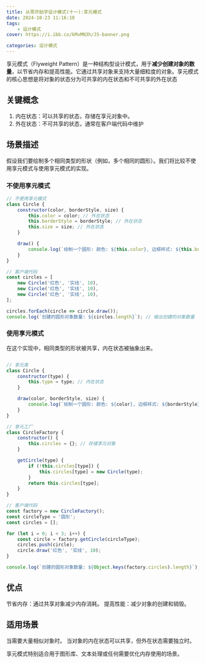 ```yaml
---
title: 从零开始学设计模式(十一):享元模式
date: 2024-10-23 11:16:18
tags:
    - 设计模式
cover: https://i.ibb.co/kMvMN3h/JS-banner.png

categories: 设计模式
---
```




享元模式（Flyweight Pattern）是一种结构型设计模式，用于**减少创建对象的数量**，以节省内存和提高性能。它通过共享对象来支持大量细粒度的对象。享元模式的核心思想是将对象的状态分为可共享的内在状态和不可共享的外在状态


## 关键概念

1. 内在状态：可以共享的状态，存储在享元对象中。
2. 外在状态：不可共享的状态，通常在客户端代码中维护



## 场景描述
假设我们要绘制多个相同类型的形状（例如，多个相同的圆形）。我们将比较不使用享元模式与使用享元模式的实现。

###  不使用享元模式
```js
// 不使用享元模式
class Circle {
    constructor(color, borderStyle, size) {
        this.color = color; // 外在状态
        this.borderStyle = borderStyle; // 外在状态
        this.size = size; // 外在状态
    }

    draw() {
        console.log(`绘制一个圆形: 颜色: ${this.color}, 边框样式: ${this.borderStyle}, 大小: ${this.size}`);
    }
}

// 客户端代码
const circles = [
    new Circle('红色', '实线', 10),
    new Circle('红色', '实线', 10),
    new Circle('红色', '实线', 10),
];

circles.forEach(circle => circle.draw());
console.log(`创建的圆形对象数量: ${circles.length}`); // 输出创建的对象数量
```


### 使用享元模式

在这个实现中，相同类型的形状被共享，内在状态被抽象出来。

```js

// 享元类
class Circle {
    constructor(type) {
        this.type = type; // 内在状态
    }

    draw(color, borderStyle, size) {
        console.log(`绘制一个圆形: 颜色: ${color}, 边框样式: ${borderStyle}, 大小: ${size}`);
    }
}

// 享元工厂
class CircleFactory {
    constructor() {
        this.circles = {}; // 存储享元对象
    }

    getCircle(type) {
        if (!this.circles[type]) {
            this.circles[type] = new Circle(type);
        }
        return this.circles[type];
    }
}

// 客户端代码
const factory = new CircleFactory();
const circleType = '圆形';
const circles = [];

for (let i = 0; i < 3; i++) {
    const circle = factory.getCircle(circleType);
    circles.push(circle);
    circle.draw('红色', '实线', 10);
}

console.log(`创建的圆形对象数量: ${Object.keys(factory.circles).length}`); // 输出创建的对象数量

```




## 优点

节省内存：通过共享对象减少内存消耗。
提高性能：减少对象的创建和销毁。



## 适用场景
当需要大量相似对象时。
当对象的内在状态可以共享，但外在状态需要独立时。

享元模式特别适合用于图形库、文本处理或任何需要优化内存使用的场景。

